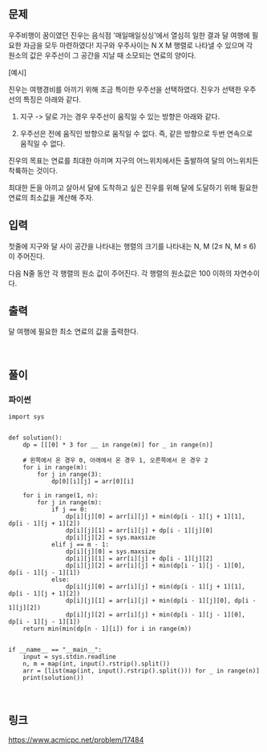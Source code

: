 ## 문제
우주비행이 꿈이였던 진우는 음식점 '매일매일싱싱'에서 열심히 일한 결과 달 여행에 필요한 자금을 모두 마련하였다! 지구와 우주사이는 N X M 행렬로 나타낼 수 있으며 각 원소의 값은 우주선이 그 공간을 지날 때 소모되는 연료의 양이다.

[예시]

진우는 여행경비를 아끼기 위해 조금 특이한 우주선을 선택하였다. 진우가 선택한 우주선의 특징은 아래와 같다.

1. 지구 -> 달로 가는 경우 우주선이 움직일 수 있는 방향은 아래와 같다.

2. 우주선은 전에 움직인 방향으로 움직일 수 없다. 즉, 같은 방향으로 두번 연속으로 움직일 수 없다.

진우의 목표는 연료를 최대한 아끼며 지구의 어느위치에서든 출발하여 달의 어느위치든 착륙하는 것이다.

최대한 돈을 아끼고 살아서 달에 도착하고 싶은 진우를 위해 달에 도달하기 위해 필요한 연료의 최소값을 계산해 주자.

## 입력
첫줄에 지구와 달 사이 공간을 나타내는 행렬의 크기를 나타내는 N, M (2≤ N, M ≤ 6)이 주어진다.

다음 N줄 동안 각 행렬의 원소 값이 주어진다. 각 행렬의 원소값은 100 이하의 자연수이다.

## 출력
달 여행에 필요한 최소 연료의 값을 출력한다.

<br>

## 풀이
### 파이썬

```python3
import sys


def solution():
    dp = [[[0] * 3 for __ in range(m)] for _ in range(n)]

    # 왼쪽에서 온 경우 0, 아래에서 온 경우 1, 오른쪽에서 온 경우 2
    for i in range(m):
        for j in range(3):
            dp[0][i][j] = arr[0][i]

    for i in range(1, n):
        for j in range(m):
            if j == 0:
                dp[i][j][0] = arr[i][j] + min(dp[i - 1][j + 1][1], dp[i - 1][j + 1][2])
                dp[i][j][1] = arr[i][j] + dp[i - 1][j][0]
                dp[i][j][2] = sys.maxsize
            elif j == m - 1:
                dp[i][j][0] = sys.maxsize
                dp[i][j][1] = arr[i][j] + dp[i - 1][j][2]
                dp[i][j][2] = arr[i][j] + min(dp[i - 1][j - 1][0], dp[i - 1][j - 1][1])
            else:
                dp[i][j][0] = arr[i][j] + min(dp[i - 1][j + 1][1], dp[i - 1][j + 1][2])
                dp[i][j][1] = arr[i][j] + min(dp[i - 1][j][0], dp[i - 1][j][2])
                dp[i][j][2] = arr[i][j] + min(dp[i - 1][j - 1][0], dp[i - 1][j - 1][1])
    return min(min(dp[n - 1][i]) for i in range(m))


if __name__ == "__main__":
    input = sys.stdin.readline
    n, m = map(int, input().rstrip().split())
    arr = [list(map(int, input().rstrip().split())) for _ in range(n)]
    print(solution())
```

<br>

## 링크
https://www.acmicpc.net/problem/17484
